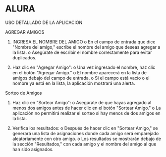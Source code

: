 # ALURA

USO DETALLADO DE LA APLICACION

AGREGAR AMIGOS

1. INGRESA EL NOMBRE DEL AMIGO
	 o	En el campo de entrada que dice "Nombre del amigo," escribe el nombre del amigo que deseas agregar a la lista.
	 o Asegúrate de escribir el nombre correctamente para evitar duplicados.

2.	Haz clic en "Agregar Amigo":
	o	Una vez ingresado el nombre, haz clic en el botón "Agregar Amigo."
	o	El nombre aparecerá en la lista de amigos debajo del campo de entrada.
	o	Si el campo está vacío o el nombre ya está en la lista, la aplicación mostrará una alerta.

Sorteo de Amigos

1.	Haz clic en "Sortear Amigo":
	o	Asegúrate de que hayas agregado al menos dos amigos antes de hacer clic en el botón "Sortear Amigo."
	o	La aplicación no permitirá realizar el sorteo si hay menos de dos amigos en la lista.

2.	Verifica los resultados:
	o	Después de hacer clic en "Sortear Amigo," se generará una lista de asignaciones donde cada amigo será emparejado aleatoriamente con otro amigo.
	o	Los resultados se mostrarán debajo de la sección "Resultados," con cada amigo y el nombre del amigo al que han sido asignados.
